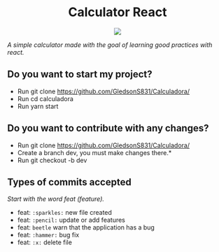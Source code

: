 <h1 align="center">
    Calculator React
</h1>


<p align="center">
  <img src="https://github.com/GledsonS831/Calculator/blob/master/assets-README/Calc.png?raw=true" ></img>
 </p>

*A simple calculator made with the goal of learning good practices with react.*

## Do you want to start my project?
 - Run git clone https://github.com/GledsonS831/Calculadora/ 
 - Run cd calculadora
 - Run yarn start

## Do you want to contribute with any changes?
  - Run git clone https://github.com/GledsonS831/Calculadora/ 
  - Create a branch dev, you must make changes there.*
  - Run git checkout -b dev
## Types of commits accepted
 *Start with the word feat (feature).*
 - feat: `:sparkles:` new file created
 - feat: `:pencil:` update or add features
 - feat: `beetle` warn that the application has a bug
 - feat: `:hammer:` bug fix
 - feat: `:x:` delete file
